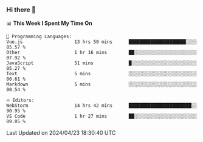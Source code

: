 ### Hi there 👋

<!--
**asdf12303116/asdf12303116** is a ✨ _special_ ✨ repository because its `README.md` (this file) appears on your GitHub profile.

Here are some ideas to get you started:

- 🔭 I’m currently working on ...
- 🌱 I’m currently learning ...
- 👯 I’m looking to collaborate on ...
- 🤔 I’m looking for help with ...
- 💬 Ask me about ...
- 📫 How to reach me: ...
- 😄 Pronouns: ...
- ⚡ Fun fact: ...
-->

<!--START_SECTION:waka-->
📊 **This Week I Spent My Time On** 

```text
💬 Programming Languages: 
Vue.js                   13 hrs 50 mins      █████████████████████░░░░   85.57 % 
Other                    1 hr 16 mins        ██░░░░░░░░░░░░░░░░░░░░░░░   07.92 % 
JavaScript               51 mins             █░░░░░░░░░░░░░░░░░░░░░░░░   05.27 % 
Text                     5 mins              ░░░░░░░░░░░░░░░░░░░░░░░░░   00.61 % 
Markdown                 5 mins              ░░░░░░░░░░░░░░░░░░░░░░░░░   00.54 % 

🔥 Editors: 
WebStorm                 14 hrs 42 mins      ███████████████████████░░   90.95 % 
VS Code                  1 hr 27 mins        ██░░░░░░░░░░░░░░░░░░░░░░░   09.05 % 
```


 Last Updated on 2024/04/23 18:30:40 UTC
<!--END_SECTION:waka-->

